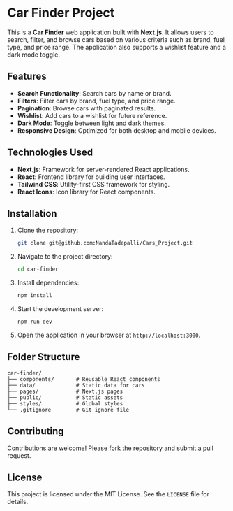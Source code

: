# Car Finder Project

This is a **Car Finder** web application built with **Next.js**. It allows users to search, filter, and browse cars based on various criteria such as brand, fuel type, and price range. The application also supports a wishlist feature and a dark mode toggle.

## Features

- **Search Functionality**: Search cars by name or brand.
- **Filters**: Filter cars by brand, fuel type, and price range.
- **Pagination**: Browse cars with paginated results.
- **Wishlist**: Add cars to a wishlist for future reference.
- **Dark Mode**: Toggle between light and dark themes.
- **Responsive Design**: Optimized for both desktop and mobile devices.

## Technologies Used

- **Next.js**: Framework for server-rendered React applications.
- **React**: Frontend library for building user interfaces.
- **Tailwind CSS**: Utility-first CSS framework for styling.
- **React Icons**: Icon library for React components.

## Installation

1. Clone the repository:

   ```bash
   git clone git@github.com:NandaTadepalli/Cars_Project.git
   ```

2. Navigate to the project directory:

   ```bash
   cd car-finder
   ```

3. Install dependencies:

   ```bash
   npm install
   ```

4. Start the development server:

   ```bash
   npm run dev
   ```

5. Open the application in your browser at `http://localhost:3000`.

## Folder Structure

```
car-finder/
├── components/       # Reusable React components
├── data/             # Static data for cars
├── pages/            # Next.js pages
├── public/           # Static assets
├── styles/           # Global styles
└── .gitignore        # Git ignore file
```

## Contributing

Contributions are welcome! Please fork the repository and submit a pull request.

## License

This project is licensed under the MIT License. See the `LICENSE` file for details.
